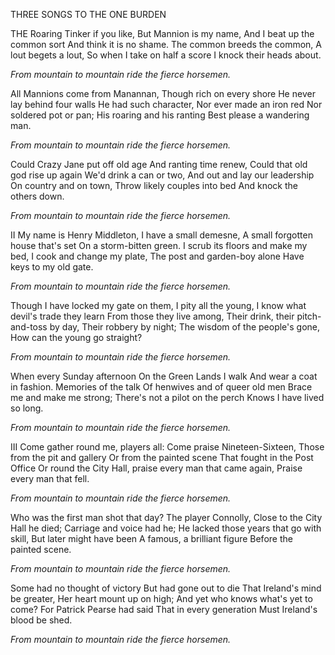 THREE SONGS TO THE ONE BURDEN

THE Roaring Tinker if you like,
But Mannion is my name,
And I beat up the common sort
And think it is no shame.
The common breeds the common,
A lout begets a lout,
So when I take on half a score
I knock their heads about.

*From mountain to mountain ride the fierce horsemen.*

All Mannions come from Manannan,
Though rich on every shore
He never lay behind four walls
He had such character,
Nor ever made an iron red
Nor soldered pot or pan;
His roaring and his ranting
Best please a wandering man.

*From mountain to mountain ride the fierce horsemen.*

Could Crazy Jane put off old age
And ranting time renew,
Could that old god rise up again
We'd drink a can or two,
And out and lay our leadership
On country and on town,
Throw likely couples into bed
And knock the others down.

*From mountain to mountain ride the fierce horsemen.*

II
My name is Henry Middleton,
I have a small demesne,
A small forgotten house that's set
On a storm-bitten green.
I scrub its floors and make my bed,
I cook and change my plate,
The post and garden-boy alone
Have keys to my old gate.

*From mountain to mountain ride the fierce horsemen.*

Though I have locked my gate on them,
I pity all the young,
I know what devil's trade they learn
From those they live among,
Their drink, their pitch-and-toss by day,
Their robbery by night;
The wisdom of the people's gone,
How can the young go straight?

*From mountain to mountain ride the fierce horsemen.*

When every Sunday afternoon
On the Green Lands I walk
And wear a coat in fashion.
Memories of the talk
Of henwives and of queer old men
Brace me and make me strong;
There's not a pilot on the perch
Knows I have lived so long.

*From mountain to mountain ride the fierce horsemen.*

III
Come gather round me, players all:
Come praise Nineteen-Sixteen,
Those from the pit and gallery
Or from the painted scene
That fought in the Post Office
Or round the City Hall,
praise every man that came again,
Praise every man that fell.

*From mountain to mountain ride the fierce horsemen.*

Who was the first man shot that day?
The player Connolly,
Close to the City Hall he died;
Carriage and voice had he;
He lacked those years that go with skill,
But later might have been
A famous, a brilliant figure
Before the painted scene.

*From mountain to mountain ride the fierce horsemen.*

Some had no thought of victory
But had gone out to die
That Ireland's mind be greater,
Her heart mount up on high;
And yet who knows what's yet to come?
For Patrick Pearse had said
That in every generation
Must Ireland's blood be shed.

*From mountain to mountain ride the fierce horsemen.*
